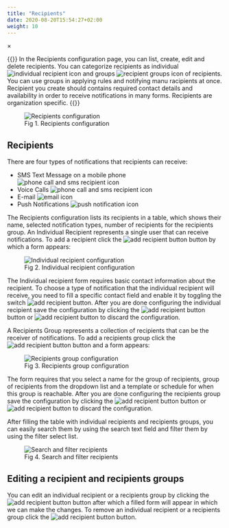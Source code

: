 ```yaml
---
title: "Recipients"
date: 2020-08-20T15:54:27+02:00
weight: 10
---
```


<!-- The Modal -->
<div id="myModal" class="modal">
  <span class="close">&times;</span>
  <img class="modal-content" id="img01">
  <div id="caption"></div>
</div>

{{<lead>}}
In the Recipients configuration page, you can list, create, edit and delete recipients. You can categorize recipients as individual <img src="/individual_recipient_icon.png" alt="individual recipient icon" class = "logo_resize"> and groups <img src="/recipients_groups_icon.png" alt="recipient groups icon" class = "logo_resize"> of recipients. You can use groups in applying rules and notifying manu racipients at once. Recipient you create should contains required contact details and availability in order to receive notifications in many forms. Recipients are organization specific.
{{</lead>}}

<figure class="image_container">
    <img class="center_image myImg" onClick="reply_click(this)"  id="recipients_configuration" src="/recipients_configuration.png" alt="Recipients configuration">
    <figcaption>Fig 1. Recipients configuration</figcaption>
</figure>

## Recipients

There are four types of notifications that recipients can receive:

- SMS Text Message on a mobile phone <img src="/phone_call_and_sms_recipient.png" alt="phone call and sms recipient icon" class = "logo_resize">
- Voice Calls <img src="/phone_call_and_sms_recipient.png" alt="phone call and sms recipient icon" class = "logo_resize">
- E-mail <img src="/email_recipient.png" alt="email icon" class = "logo_resize">
- Push Notifications <img src="/push_notification_recipient.png" alt="push notification icon" class = "logo_resize">

The Recipients configuration lists its recipients in a table, which shows their name, selected notification types, number of recipients for the recipients group. An Individual Recipient represents a single user that can receive notifications. To add a recipient click the <img src="/add_recipient_button.png" alt="add recipient button" > button by which a form appears:

<figure class="image_container">
    <img class="center_image myImg figure_resize2" onClick="reply_click(this)"  id="add_recipient_form" src="/add_recipient_form.png" alt="Individual recipient configuration">
    <figcaption>Fig 2. Individual recipient configuration</figcaption>
</figure>

The Individual recipient form requires basic contact information about the recipient. To choose a type of notification that the individual recipient will receive, you need to fill a specific contact field and enable it by toggling the switch <img src="/recipient_toggle_switch.png" alt="add recipient button" >. After you are done configuring the individual recipient save the configuration by clicking the <img src="/add_recipient_form_button.png" alt="add recipient button" > button or <img src="/cancel_recipient_button.png" alt="add recipient button" > to discard the configuration. 

A Recipients Group represents a collection of recipients that can be the receiver of notifications. To add a recipients group click the <img src="/add_recipient_groups_button.png" alt="add recipient button" > button and a form appears:

<figure class="image_container">
    <img class="center_image myImg figure_resize2" onClick="reply_click(this)"  id="add_recipient_groups_form" src="/add_recipient_groups_form.png" alt="Recipients group configuration">
    <figcaption>Fig 3. Recipients group configuration</figcaption>
</figure>

The form requires that you select a name for the group of recipients, group of recipients from the dropdown list and a template or schedule for when this group is reachable. After you are done configuring the recipients group save the configuration by clicking the <img src="/add_recipient_form_button.png" alt="add recipient button" > button or <img src="/cancel_recipient_button.png" alt="add recipient button" > to discard the configuration. 

After filling the table with individual recipients and recipients groups, you can easily search them by using the search text field and filter them by using the filter select list.

<figure class="image_container">
    <img class="center_image myImg figure_resize2" onClick="reply_click(this)"  id="search_and_filter recipients" src="/search_and_filter recipients.png" alt="Search and filter recipients">
    <figcaption>Fig 4. Search and filter recipients</figcaption>
</figure>

## Editing a recipient and recipients groups

You can edit an individual recipient or a recipients group by clicking the <img src="/edit_recipient_button.png" alt="add recipient button" > button after which a filled form will appear in which we can make the changes. To remove an individual recipient or a recipients group click the <img src="/delete_recipient_button.png" alt="add recipient button" > button.

<script>
// Get the modal
var modal = document.getElementById("myModal");

var modalImg = document.getElementById("img01");
var captionText = document.getElementById("caption");
function reply_click(img)
{
    modal.style.display = "block";
    modalImg.src = img.src;
    captionText.innerHTML = img.alt;
}

modal.onclick = function() { 
  modal.style.display = "none";
}

document.addEventListener('keyup', function(e) {
    if (e.keyCode == 27) {
        modal.style.display = "none";
    }
});
</script>